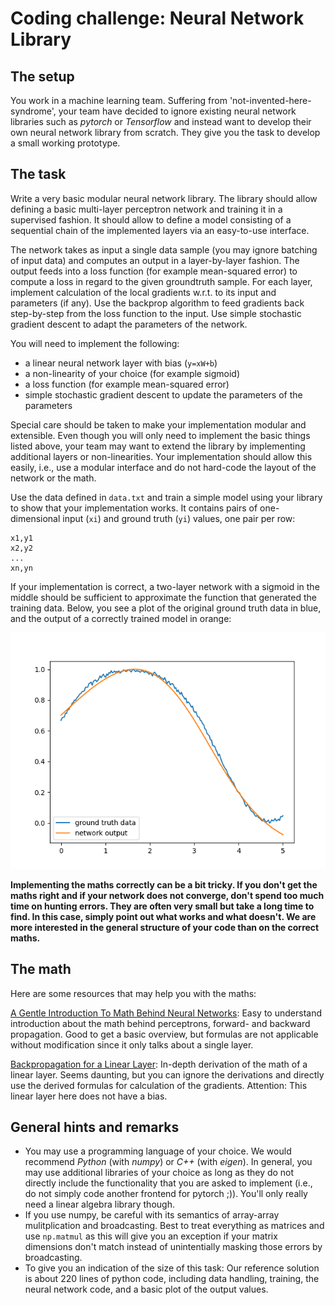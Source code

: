 # Coding challenge: Neural Network Library
## The setup
You work in a machine learning team. Suffering from 'not-invented-here-syndrome', your team have decided to ignore 
existing neural network libraries such as *pytorch* or *Tensorflow* and instead want to develop their own 
neural network library from scratch. They give you the task to develop a small working prototype.

## The task
Write a very basic modular neural network library. The library should allow defining a basic multi-layer perceptron
network and training it in a supervised fashion. It should allow to define a model consisting of a sequential
chain of the implemented layers via an easy-to-use interface.

The network takes as input a single data sample (you may ignore batching of input data) and computes an output in a 
layer-by-layer fashion. The output feeds into a loss function (for example mean-squared error) to compute a loss in 
regard to the given groundtruth sample. For each layer, implement calculation of the local gradients w.r.t. to its
input and parameters (if any). Use the backprop algorithm to feed gradients back step-by-step from the loss function to
the input. Use simple stochastic gradient descent to adapt the parameters of the network.

You will need to implement the following:
- a linear neural network layer with bias (```y=xW+b```)
- a non-linearity of your choice (for example sigmoid)
- a loss function (for example mean-squared error)
- simple stochastic gradient descent to update the parameters of the parameters

Special care should be taken to make your implementation modular and extensible. Even though you will only need to 
implement the basic things listed above, your team may want to extend the library by implementing additional 
layers or non-linearities. Your implementation should allow this easily, i.e., use a modular interface and do not
hard-code the layout of the network or the math.

Use the data defined in ```data.txt``` and train a simple model using your library to show that your implementation
works. It contains pairs of one-dimensional input (```xi```) and ground truth (```yi```) values, one pair per row:
```
x1,y1
x2,y2
...
xn,yn
```

If your implementation is correct, a two-layer network with a sigmoid in the middle should be sufficient to approximate
the function that generated the training data. Below, you see a plot of the original ground truth data in blue, and the
output of a correctly trained model in orange:

![](./correct_output.png)

**Implementing the maths correctly can be a bit tricky. If you don't get the maths right and if your network does not
converge, don't spend too much time on hunting errors. They are often very small but take a long time to find. In this
case, simply point out what works and what doesn't. We are more interested in the general structure of your code than on
the correct maths.**

## The math
Here are some resources that may help you with the maths:

[A Gentle Introduction To Math Behind Neural Networks](https://towardsdatascience.com/introduction-to-math-behind-neural-networks-e8b60dbbdeba):
Easy to understand introduction about the math behind perceptrons, forward- and backward propagation. Good to get a 
basic overview, but formulas are not applicable without modification since it only talks about a single layer.

[Backpropagation for a Linear Layer](https://web.eecs.umich.edu/~justincj/teaching/eecs442/notes/linear-backprop.html):
In-depth derivation of the math of a linear layer. Seems daunting, but you can ignore the derivations and directly use
the derived formulas for calculation of the gradients. Attention: This linear layer here does not have a bias. 

## General hints and remarks
* You may use a programming language of your choice. We would recommend *Python* (with *numpy*) or *C++* (with *eigen*). In 
  general, you may use additional libraries of your choice as long as they do not directly include the functionality that
  you are asked to implement (i.e., do not simply code another frontend for pytorch ;)). You'll only really need a linear
  algebra library though.
* If you use numpy, be careful with its semantics of array-array mulitplication and broadcasting. Best to treat 
  everything as matrices and use ```np.matmul``` as this will give you an exception if your matrix dimensions don't match
  instead of unintentially masking those errors by broadcasting.
* To give you an indication of the size of this task: Our reference solution is about 220 lines of python code,
  including data handling, training, the neural network code, and a basic plot of the output values. 
